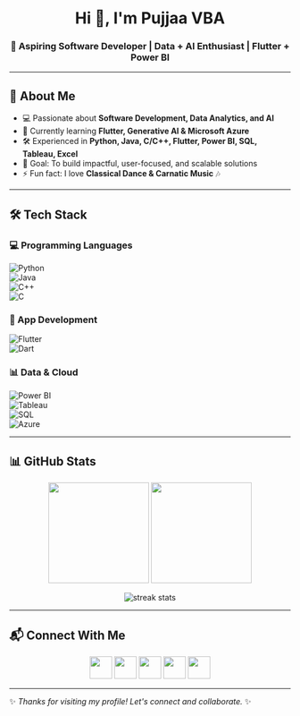 <!-- Banner / Header -->
<h1 align="center">Hi 👋, I'm Pujjaa VBA</h1>
<h3 align="center">🚀 Aspiring Software Developer | Data + AI Enthusiast | Flutter + Power BI</h3>

---

## 🌟 About Me  
- 💻 Passionate about **Software Development, Data Analytics, and AI**  
- 🌱 Currently learning **Flutter, Generative AI & Microsoft Azure**  
- 🛠️ Experienced in **Python, Java, C/C++, Flutter, Power BI, SQL, Tableau, Excel**  
- 🎯 Goal: To build impactful, user-focused, and scalable solutions  
- ⚡ Fun fact: I love **Classical Dance & Carnatic Music** 🎶  

---

## 🛠️ Tech Stack  

### 💻 Programming Languages  
![Python](https://img.shields.io/badge/Python-3776AB?style=for-the-badge&logo=python&logoColor=yellow)  
![Java](https://img.shields.io/badge/Java-ED8B00?style=for-the-badge&logo=java&logoColor=white)  
![C++](https://img.shields.io/badge/C++-00599C?style=for-the-badge&logo=cplusplus&logoColor=white)  
![C](https://img.shields.io/badge/C-00599C?style=for-the-badge&logo=c&logoColor=white)  

### 📱 App Development  
![Flutter](https://img.shields.io/badge/Flutter-02569B?style=for-the-badge&logo=flutter&logoColor=white)  
![Dart](https://img.shields.io/badge/Dart-0175C2?style=for-the-badge&logo=dart&logoColor=white)  

### 📊 Data & Cloud  
![Power BI](https://img.shields.io/badge/PowerBI-F2C811?style=for-the-badge&logo=powerbi&logoColor=black)  
![Tableau](https://img.shields.io/badge/Tableau-E97627?style=for-the-badge&logo=tableau&logoColor=white)  
![SQL](https://img.shields.io/badge/SQL-336791?style=for-the-badge&logo=postgresql&logoColor=white)  
![Azure](https://img.shields.io/badge/Azure-0089D6?style=for-the-badge&logo=microsoftazure&logoColor=white)  

---

## 📊 GitHub Stats  

<p align="center">
  <img src="https://github-readme-stats.vercel.app/api?username=PUJJAA-VBA&show_icons=true&theme=tokyonight" height="180px"/>
  <img src="https://github-readme-stats.vercel.app/api/top-langs/?username=PUJJAA-VBA&layout=compact&theme=tokyonight" height="180px"/>
</p>

<p align="center">
  <img src="https://github-readme-streak-stats.herokuapp.com/?user=PUJJAA-VBA&theme=tokyonight" alt="streak stats"/>
</p>

---

## 📬 Connect With Me  

<p align="center">
  <a href="mailto:pujjaabaskaran2005@gmail.com"><img src="https://img.icons8.com/color/48/gmail-new.png" width="40"/></a>
  <a href="https://github.com/PUJJAA-VBA"><img src="https://img.icons8.com/glyph-neue/64/ffffff/github.png" width="40"/></a>
  <a href="https://www.linkedin.com/in/pujjaa-vba/"><img src="https://img.icons8.com/color/48/linkedin.png" width="40"/></a>
  <a href="https://leetcode.com/u/Pujjaa07/"><img src="https://img.icons8.com/external-tal-revivo-color-tal-revivo/48/external-level-up-your-coding-skills-and-quickly-land-a-job-logo-color-tal-revivo.png" width="40"/></a>
  <a href="https://www.hackerrank.com/profile/pujjaabaskaran21"><img src="https://img.icons8.com/external-tal-revivo-color-tal-revivo/48/external-hackerrank-is-a-technology-company-that-focuses-on-competitive-programming-logo-color-tal-revivo.png" width="40"/></a>
</p>

---

✨ *Thanks for visiting my profile! Let's connect and collaborate.* ✨

